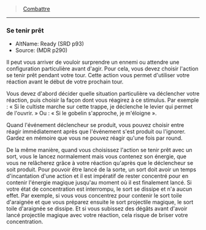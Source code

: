 ﻿---
!GenericItem
Name: Se tenir prêt
AltName: Ready (SRD p93)
Source: (MDR p290)
Id: combat_hd.md#se-tenir-prêt
ParentLink: combat_hd.md#combattre
ParentName: Combattre
NameLevel: 3
Attributes:
  Name: Se tenir prêt
  Markdown: >+
    ### <!--Name-->Se tenir prêt<!--/Name-->


    - AltName: <!--AltName-->Ready (SRD p93)<!--/AltName-->

    - Source: <!--Source-->(MDR p290)<!--/Source-->


    Il peut vous arriver de vouloir surprendre un ennemi ou attendre une configuration particulière avant d'agir. Pour cela, vous devez choisir l'action se tenir prêt pendant votre tour. Cette action vous permet d'utiliser votre réaction avant le début de votre prochain tour.


    Vous devez d'abord décider quelle situation particulière va déclencher votre réaction, puis choisir la façon dont vous réagirez à ce stimulus. Par exemple : « Si le cultiste marche sur cette trappe, je déclenche le levier qui permet de l'ouvrir. » Ou : « Si le gobelin s'approche, je m'éloigne ».


    Quand l'événement déclencheur se produit, vous pouvez choisir entre réagir immédiatement après que l'événement s'est produit ou l'ignorer. Gardez en mémoire que vous ne pouvez réagir qu'une fois par round.


    De la même manière, quand vous choisissez l'action se tenir prêt avec un sort, vous le lancez normalement mais vous contenez son énergie, que vous ne relâcherez grâce à votre réaction qu'après que le déclencheur se soit produit. Pour pouvoir être lancé de la sorte, un sort doit avoir un temps d'incantation d'une action et il est impératif de rester concentré pour en contenir l'énergie magique jusqu'au moment où il est finalement lancé. Si votre état de concentration est interrompu, le sort se dissipe et n'a aucun effet. Par exemple, si vous vous concentrez pour contenir le sort toile d'araignée et que vous préparez ensuite le sort projectile magique, le sort toile d'araignée se dissipe. Et si vous subissez des dégâts avant d'avoir lancé projectile magique avec votre réaction, cela risque de briser votre concentration.

  AltName: Ready (SRD p93)
  Source: (MDR p290)
AttributesDictionary: >+
  Name: Se tenir prêt

  Markdown: >+

    ### <!--Name-->Se tenir prêt<!--/Name-->





    - AltName: <!--AltName-->Ready (SRD p93)<!--/AltName-->



    - Source: <!--Source-->(MDR p290)<!--/Source-->





    Il peut vous arriver de vouloir surprendre un ennemi ou attendre une configuration particulière avant d'agir. Pour cela, vous devez choisir l'action se tenir prêt pendant votre tour. Cette action vous permet d'utiliser votre réaction avant le début de votre prochain tour.





    Vous devez d'abord décider quelle situation particulière va déclencher votre réaction, puis choisir la façon dont vous réagirez à ce stimulus. Par exemple : « Si le cultiste marche sur cette trappe, je déclenche le levier qui permet de l'ouvrir. » Ou : « Si le gobelin s'approche, je m'éloigne ».





    Quand l'événement déclencheur se produit, vous pouvez choisir entre réagir immédiatement après que l'événement s'est produit ou l'ignorer. Gardez en mémoire que vous ne pouvez réagir qu'une fois par round.





    De la même manière, quand vous choisissez l'action se tenir prêt avec un sort, vous le lancez normalement mais vous contenez son énergie, que vous ne relâcherez grâce à votre réaction qu'après que le déclencheur se soit produit. Pour pouvoir être lancé de la sorte, un sort doit avoir un temps d'incantation d'une action et il est impératif de rester concentré pour en contenir l'énergie magique jusqu'au moment où il est finalement lancé. Si votre état de concentration est interrompu, le sort se dissipe et n'a aucun effet. Par exemple, si vous vous concentrez pour contenir le sort toile d'araignée et que vous préparez ensuite le sort projectile magique, le sort toile d'araignée se dissipe. Et si vous subissez des dégâts avant d'avoir lancé projectile magique avec votre réaction, cela risque de briser votre concentration.



  AltName: Ready (SRD p93)

  Source: (MDR p290)

---
> [Combattre](hd_combat.md)

---

### Se tenir prêt

- AltName: Ready (SRD p93)
- Source: (MDR p290)

Il peut vous arriver de vouloir surprendre un ennemi ou attendre une configuration particulière avant d'agir. Pour cela, vous devez choisir l'action se tenir prêt pendant votre tour. Cette action vous permet d'utiliser votre réaction avant le début de votre prochain tour.

Vous devez d'abord décider quelle situation particulière va déclencher votre réaction, puis choisir la façon dont vous réagirez à ce stimulus. Par exemple : « Si le cultiste marche sur cette trappe, je déclenche le levier qui permet de l'ouvrir. » Ou : « Si le gobelin s'approche, je m'éloigne ».

Quand l'événement déclencheur se produit, vous pouvez choisir entre réagir immédiatement après que l'événement s'est produit ou l'ignorer. Gardez en mémoire que vous ne pouvez réagir qu'une fois par round.

De la même manière, quand vous choisissez l'action se tenir prêt avec un sort, vous le lancez normalement mais vous contenez son énergie, que vous ne relâcherez grâce à votre réaction qu'après que le déclencheur se soit produit. Pour pouvoir être lancé de la sorte, un sort doit avoir un temps d'incantation d'une action et il est impératif de rester concentré pour en contenir l'énergie magique jusqu'au moment où il est finalement lancé. Si votre état de concentration est interrompu, le sort se dissipe et n'a aucun effet. Par exemple, si vous vous concentrez pour contenir le sort toile d'araignée et que vous préparez ensuite le sort projectile magique, le sort toile d'araignée se dissipe. Et si vous subissez des dégâts avant d'avoir lancé projectile magique avec votre réaction, cela risque de briser votre concentration.


